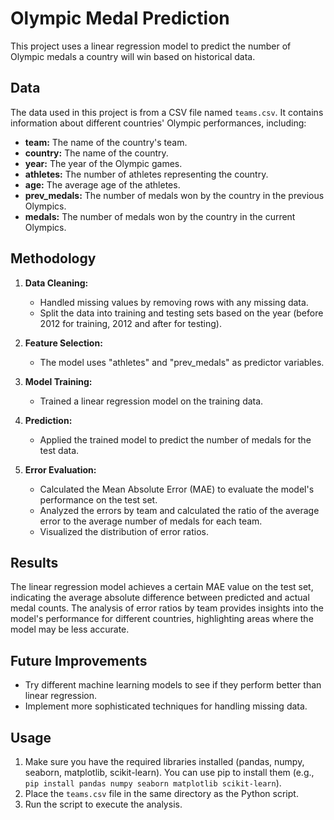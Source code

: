 # Olympic Medal Prediction

This project uses a linear regression model to predict the number of Olympic medals a country will win based on historical data.

## Data

The data used in this project is from a CSV file named `teams.csv`.  It contains information about different countries' Olympic performances, including:

* **team:** The name of the country's team.
* **country:** The name of the country.
* **year:** The year of the Olympic games.
* **athletes:** The number of athletes representing the country.
* **age:** The average age of the athletes.
* **prev_medals:** The number of medals won by the country in the previous Olympics.
* **medals:** The number of medals won by the country in the current Olympics.

## Methodology


1. **Data Cleaning:**
   - Handled missing values by removing rows with any missing data.
   - Split the data into training and testing sets based on the year (before 2012 for training, 2012 and after for testing).


2. **Feature Selection:**
    - The model uses "athletes" and "prev_medals" as predictor variables.

3. **Model Training:**
   - Trained a linear regression model on the training data.

4. **Prediction:**
    - Applied the trained model to predict the number of medals for the test data.

5. **Error Evaluation:**
   - Calculated the Mean Absolute Error (MAE) to evaluate the model's performance on the test set.
   - Analyzed the errors by team and calculated the ratio of the average error to the average number of medals for each team.
   - Visualized the distribution of error ratios.


## Results

The linear regression model achieves a certain MAE value on the test set, indicating the average absolute difference between predicted and actual medal counts.  The analysis of error ratios by team provides insights into the model's performance for different countries, highlighting areas where the model may be less accurate.

## Future Improvements

* Try different machine learning models to see if they perform better than linear regression.
* Implement more sophisticated techniques for handling missing data.

## Usage

1. Make sure you have the required libraries installed (pandas, numpy, seaborn, matplotlib, scikit-learn).  You can use pip to install them (e.g., `pip install pandas numpy seaborn matplotlib scikit-learn`).
2. Place the `teams.csv` file in the same directory as the Python script.
3. Run the script to execute the analysis.
